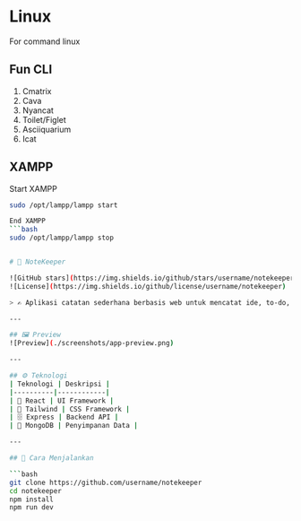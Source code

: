 # Linux
For command linux

## Fun CLI
1. Cmatrix
2. Cava
3. Nyancat
4. Toilet/Figlet
5. Asciiquarium
6. Icat


## XAMPP
Start XAMPP
```bash
sudo /opt/lampp/lampp start

End XAMPP
```bash
sudo /opt/lampp/lampp stop


# 📘 NoteKeeper

![GitHub stars](https://img.shields.io/github/stars/username/notekeeper?style=flat-square)
![License](https://img.shields.io/github/license/username/notekeeper)

> ✍️ Aplikasi catatan sederhana berbasis web untuk mencatat ide, to-do, dan inspirasi kamu kapan pun.

---

## 🖼️ Preview
![Preview](./screenshots/app-preview.png)

---

## ⚙️ Teknologi
| Teknologi | Deskripsi |
|----------|------------|
| 🧠 React | UI Framework |
| 🎨 Tailwind | CSS Framework |
| 🗄️ Express | Backend API |
| 🧾 MongoDB | Penyimpanan Data |

---

## 🚀 Cara Menjalankan

```bash
git clone https://github.com/username/notekeeper
cd notekeeper
npm install
npm run dev

